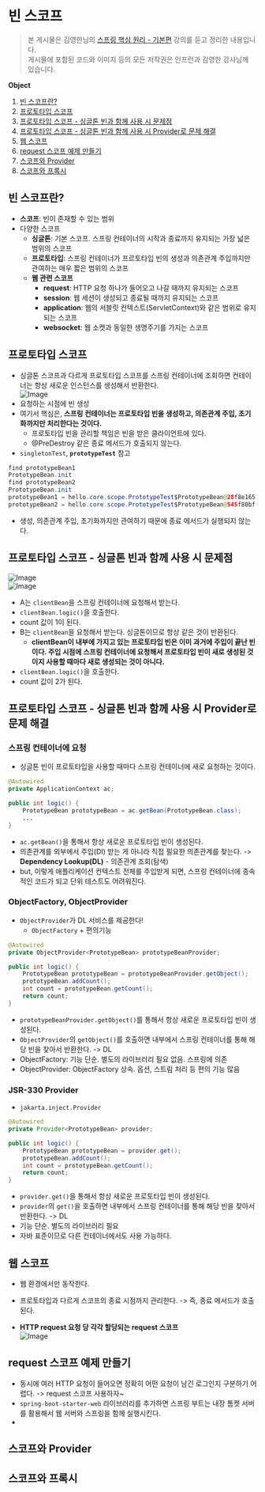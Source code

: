 # 빈 스코프
> 본 게시물은 김영한님의 [스프링 핵심 원리 - 기본편](https://www.inflearn.com/course/%EC%8A%A4%ED%94%84%EB%A7%81-%ED%95%B5%EC%8B%AC-%EC%9B%90%EB%A6%AC-%EA%B8%B0%EB%B3%B8%ED%8E%B8/dashboard) 강의를 듣고 정리한 내용입니다.  
게시물에 포함된 코드와 이미지 등의 모든 저작권은 인프런과 김영한 강사님께 있습니다.

**Object**
1. [빈 스코프란?](#빈-스코프란)
2. [프로토타입 스코프](#프로토타입-스코프)
3. [프로토타입 스코프 - 싱글톤 빈과 함께 사용 시 문제점](#프로토타입-스코프---싱글톤-빈과-함께-사용-시-문제점)
4. [프로토타입 스코프 - 싱글톤 빈과 함께 사용 시 Provider로 문제 해결](#프로토타입-스코프---싱글톤-빈과-함께-사용-시-provider로-문제-해결)
5. [웹 스코프](#웹-스코프)
6. [request 스코프 예제 만들기](#request-스코프-예제-만들기)
7. [스코프와 Provider](#스코프와-provider)
8. [스코프와 프록시](#스코프와-프록시)

## 빈 스코프란?
- **스코프**: 빈이 존재할 수 있는 범위
- 다양한 스코프
  - **싱글톤**: 기본 스코프. 스프링 컨테이너의 시작과 종료까지 유지되는 가장 넓은 범위의 스코프
  - **프로토타입**: 스프링 컨테이너가 프르토타입 빈의 생성과 의존관계 주입까지만 관여하는 매우 짧은 범위의 스코프
  - **웹 관련 스코프**
    - **request**: HTTP 요청 하나가 들어오고 나갈 때까지 유지되는 스코프
    - **session**: 웹 세션이 생성되고 종료될 때까지 유지되는 스코프
    - **application**: 웹의 서블릿 컨텍스트(ServletContext)와 같은 범위로 유지되는 스코프
    - **websocket**: 웹 소켓과 동일한 생명주기를 가지는 스코프

## 프로토타입 스코프
- 싱글톤 스코프과 다르게 프로토타입 스코프를 스프링 컨테이너에 조회하면 컨테이너는 항상 새로운 인스턴스를 생성해서 반환한다.   
![Image](https://github.com/user-attachments/assets/d1a28c40-0dad-4245-a180-6bfb659d24d2)   
- 요청하는 시점에 빈 생성
- 여기서 핵심은, **스프링 컨테이너는 프로토타입 빈을 생성하고, 의존관계 주입, 초기화까지만 처리한다는 것이다.**
  - 프로토타입 빈을 관리할 책임은 빈을 받은 클라이언트에 있다.
  - @PreDestroy 같은 종료 메서드가 호출되지 않는다.
- `singletonTest`, **`prototypeTest`** 참고

```java
find prototypeBean1
PrototypeBean.init
find prototypeBean2
PrototypeBean.init
prototypeBean1 = hello.core.scope.PrototypeTest$PrototypeBean@28f8e165
prototypeBean2 = hello.core.scope.PrototypeTest$PrototypeBean@545f80bf
```
- 생성, 의존관계 주입, 초기화까지만 관여하기 때문에 종료 메서드가 실행되지 않는다.

## 프로토타입 스코프 - 싱글톤 빈과 함께 사용 시 문제점
![Image](https://github.com/user-attachments/assets/128ea48f-a83f-4874-83c2-6fefc7d878f8)   
![Image](https://github.com/user-attachments/assets/50380993-08e3-4a9c-aab5-4019109e78b9)   
- A는 `clientBean`을 스프링 컨테이너에 요청해서 받는다.
- `clientBean.logic()`을 호출한다.
- count 값이 1이 된다.
- B는 `clientBean`을 요청해서 받는다. 싱글톤이므로 항상 같은 것이 반환된다.
  - **clientBean이 내부에 가지고 있는 프로토타입 빈은 이미 과거에 주입이 끝난 빈이다. 주입 시점에 스프링 컨테이너에 요청해서 프로토타입 빈이 새로 생성된 것이지 사용할 때마다 새로 생성되는 것이 아니다.**
- `clientBean.logic()`을 호출한다.
- count 값이 2가 된다.

## 프로토타입 스코프 - 싱글톤 빈과 함께 사용 시 Provider로 문제 해결
### 스프링 컨테이너에 요청
- 싱글톤 빈이 프로토타입을 사용할 때마다 스프링 컨테이너에 새로 요청하는 것이다.
```java
@Autowired
private ApplicationContext ac;

public int logic() {
    PrototypeBean prototypeBean = ac.getBean(PrototypeBean.class);
    ...
}
```
- `ac.getBean()`을 통해서 항상 새로운 프로토타입 빈이 생성된다.
- 의존관계를 외부에서 주입(DI) 받는 게 아니라 직접 필요한 의존관계를 찾는다. -> **Dependency Lookup(DL)** - 의존관계 조회(탐색)
- but, 이렇게 애플리케이션 컨텍스트 전체를 주입받게 되면, 스프링 컨테이너에 종속적인 코드가 되고 단위 테스트도 어려워진다.

### ObjectFactory, ObjectProvider
- `ObjectProvider`가 DL 서비스를 제공한다!
  - `ObjectFactory` + 편의기능  
```java
@Autowired
private ObjectProvider<PrototypeBean> prototypeBeanProvider;

public int logic() {
    PrototypeBean prototypeBean = prototypeBeanProvider.getObject();
    prototypeBean.addCount();
    int count = prototypeBean.getCount();
    return count;
}
```
- `prototypeBeanProvider.getObject()`를 통해서 항상 새로운 프로토타입 빈이 생성된다.
- `ObjectProvider`의 `getObject()`를 호출하면 내부에서 스프링 컨테이너를 통해 해당 빈을 찾아서 반환한다. -> DL
- ObjectFactory: 기능 단순. 별도의 라이브러리 필요 없음. 스프링에 의존
- ObjectProvider: ObjectFactory 상속. 옵션, 스트림 처리 등 편의 기능 많음

### JSR-330 Provider
- `jakarta.inject.Provider`
```java
@Autowired
private Provider<PrototypeBean> provider;

public int logic() {
    PrototypeBean prototypeBean = provider.get();
    prototypeBean.addCount();
    int count = prototypeBean.getCount();
    return count;
}
```
- `provider.get()`을 통해서 항상 새로운 프로토타입 빈이 생성된다.
- `provider`의 `get()`을 호출하면 내부에서 스프링 컨테이너를 통해 해당 빈을 찾아서 반환한다. -> DL
-  기능 단순. 별도의 라이브러리 필요
-  자바 표준이므로 다른 컨테이너에서도 사용 가능하다.

## 웹 스코프
- 웹 환경에서만 동작한다.
- 프로토타입과 다르게 스코프의 종료 시점까지 관리한다. -> 즉, 종료 메서드가 호출된다.

- **HTTP request 요청 당 각각 할당되는 request 스코프**   
![Image](https://github.com/user-attachments/assets/ab3f380d-8817-4456-b9d3-d10f791b1e01)   

## request 스코프 예제 만들기
- 동시에 여러 HTTP 요청이 들어오면 정확히 어떤 요청이 남긴 로그인지 구분하기 어렵다. -> request 스코프 사용하자~
- `spring-boot-starter-web` 라이브러리를 추가하면 스프링 부트는 내장 톰켓 서버를 활용해서 웹 서버와 스프링을 함께 실행시킨다.
- 

## 스코프와 Provider

## 스코프와 프록시